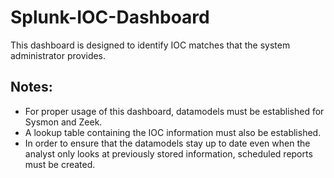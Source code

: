 # Splunk-IOC-Dashboard
This dashboard is designed to identify IOC matches that the system administrator provides.

## Notes:
- For proper usage of this dashboard, datamodels must be established for Sysmon and Zeek.
- A lookup table containing the IOC information must also be established.
- In order to ensure that the datamodels stay up to date even when the analyst only looks at previously stored information, scheduled reports must be created.

